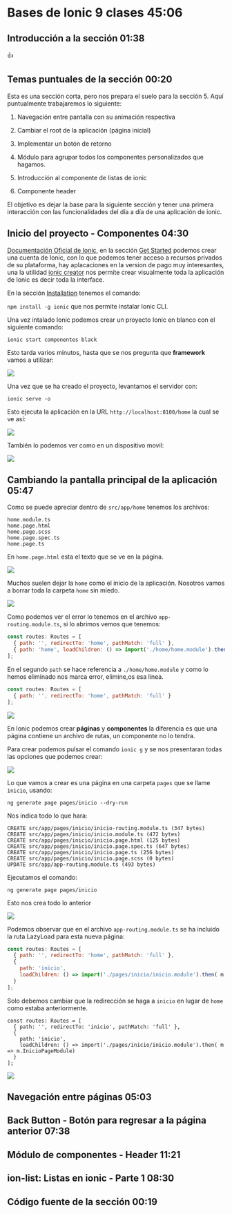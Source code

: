 # Bases de Ionic                                     9 clases    45:06

## Introducción a la sección                                     01:38

:+1:

## Temas puntuales de la sección                                 00:20

Esta es una sección corta, pero nos prepara el suelo para la sección 5. Aquí puntualmente trabajaremos lo siguiente:

1. Navegación entre pantalla con su animación respectiva

2. Cambiar el root de la aplicación (página inicial)

3. Implementar un botón de retorno

4. Módulo para agrupar todos los componentes personalizados que hagamos.

5. Introducción al componente de listas de ionic

6. Componente header

El objetivo es dejar la base para la siguiente sección y tener una primera interacción con las funcionalidades del día a día de una aplicación de ionic.

## Inicio del proyecto - Componentes                             04:30

[Documentación Oficial de Ionic](https://ionicframework.com/), en la sección [Get Started](https://dashboard.ionicframework.com/signup?source=framework-home&hsid=b3d6f4f06431132278cc7fba82b5c233&) podemos crear una cuenta de Ionic, con lo que podemos tener acceso a recursos privados de su plataforma, hay aplacaciones en la version de pago muy interesantes, una la utilidad [ionic creator](https://creator.ionic.io) nos permite crear visualmente toda la aplicación de Ionic es decir toda la interface.

En la sección [Installation](https://ionicframework.com/docs/installation/cli) tenemos el comando:

`npm install -g ionic` que nos permite instalar Ionic CLI.

Una vez intalado Ionic podemos crear un proyecto Ionic en blanco con el siguiente comando:

`ionic start componentes black`

Esto tarda varios minutos, hasta que se nos pregunta que **framework** vamos a utilizar:

<img src="images/ionicstart.png">

Una vez que se ha creado el proyecto, levantamos el servidor con:

`ionic serve -o`

Esto ejecuta la aplicación en la URL `http://localhost:8100/home` la cual se ve así:

<img src="images/localhost1.png">

También lo podemos ver como en un dispositivo movil:

<img src="images/localhost2.png">

## Cambiando la pantalla principal de la aplicación              05:47

Como se puede apreciar dentro de `src/app/home` tenemos los archivos: 

```
home.module.ts
home.page.html
home.page.scss
home.page.spec.ts
home.page.ts
```

En `home.page.html` esta el texto que se ve en la página.

<img src="images/home.png">

Muchos suelen dejar la `home` como el inicio de la aplicación. Nosotros vamos a borrar toda la carpeta `home` sin miedo. 

<img src="images/homeError.png">

Como podemos ver el error lo tenemos en el archivo `app-routing.module.ts`, si lo abrimos vemos que tenemos:

```js
const routes: Routes = [
  { path: '', redirectTo: 'home', pathMatch: 'full' },
  { path: 'home', loadChildren: () => import('./home/home.module').then( m => m.HomePageModule)},
];
```
En el segundo `path` se hace referencia a `./home/home.module` y como lo hemos eliminado nos marca error, elimine,os esa línea.

```js
const routes: Routes = [
  { path: '', redirectTo: 'home', pathMatch: 'full' }
];
```

<img src="images/sinhome.png">

En Ionic podemos crear **páginas** y **componentes** la diferencia es que una página contiene un archivo de rutas, un componente no lo tendra. 

Para crear podemos pulsar el comando `ionic g` y se nos presentaran todas las opciones que podemos crear:

<img src="images/ionic-g.png">

Lo que vamos a crear es una página en una carpeta `pages` que se llame `inicio`, usando:

`ng generate page pages/inicio --dry-run`

Nos indica todo lo que hara:

```
CREATE src/app/pages/inicio/inicio-routing.module.ts (347 bytes)
CREATE src/app/pages/inicio/inicio.module.ts (472 bytes)
CREATE src/app/pages/inicio/inicio.page.html (125 bytes)
CREATE src/app/pages/inicio/inicio.page.spec.ts (647 bytes)
CREATE src/app/pages/inicio/inicio.page.ts (256 bytes)
CREATE src/app/pages/inicio/inicio.page.scss (0 bytes)
UPDATE src/app/app-routing.module.ts (493 bytes)
```

Ejecutamos el comando:

`ng generate page pages/inicio`

Esto nos crea todo lo anterior

<img src="images/inicio.png">

Podemos observar que en el archivo `app-routing.module.ts` se ha incluido la ruta LazyLoad para esta nueva página:

```js
const routes: Routes = [
  { path: '', redirectTo: 'home', pathMatch: 'full' },
  {
    path: 'inicio',
    loadChildren: () => import('./pages/inicio/inicio.module').then( m => m.InicioPageModule)
  }
];
```

Solo debemos cambiar que la redirección se haga a `inicio` en lugar de `home` como estaba anteriormente.

```
const routes: Routes = [
  { path: '', redirectTo: 'inicio', pathMatch: 'full' },
  {
    path: 'inicio',
    loadChildren: () => import('./pages/inicio/inicio.module').then( m => m.InicioPageModule)
  }
];
```

<img src="images/pantallaInicio.png">

## Navegación entre páginas                                      05:03

## Back Button - Botón para regresar a la página anterior        07:38

## Módulo de componentes - Header                                11:21

## ion-list: Listas en ionic - Parte 1                           08:30

## Código fuente de la sección                                   00:19
